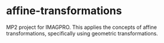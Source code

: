 # affine-transformations
MP2 project for IMAGPRO. This applies the concepts of affine transformations, specifically using geometric transformations.